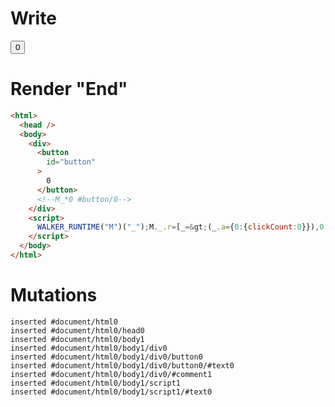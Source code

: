 # Write
  <div><button id=button>0</button><!--M_*0 #button/0--></div><script>WALKER_RUNTIME("M")("_");M._.r=[_=>(_.a={0:{clickCount:0}}),0,"packages/translator-tags/src/__tests__/fixtures/text-content-counter/template.marko_0_clickCount",0];M._.w()</script>


# Render "End"
```html
<html>
  <head />
  <body>
    <div>
      <button
        id="button"
      >
        0
      </button>
      <!--M_*0 #button/0-->
    </div>
    <script>
      WALKER_RUNTIME("M")("_");M._.r=[_=&gt;(_.a={0:{clickCount:0}}),0,"packages/translator-tags/src/__tests__/fixtures/text-content-counter/template.marko_0_clickCount",0];M._.w()
    </script>
  </body>
</html>
```

# Mutations
```
inserted #document/html0
inserted #document/html0/head0
inserted #document/html0/body1
inserted #document/html0/body1/div0
inserted #document/html0/body1/div0/button0
inserted #document/html0/body1/div0/button0/#text0
inserted #document/html0/body1/div0/#comment1
inserted #document/html0/body1/script1
inserted #document/html0/body1/script1/#text0
```